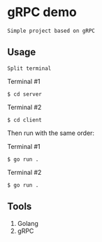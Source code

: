 # gRPC demo
    Simple project based on gRPC

## Usage
    Split terminal
Terminal #1
```
$ cd server
```

Terminal #2
```
$ cd client
```

Then run with the same order:

Terminal #1
```
$ go run .
```

Terminal #2
```
$ go run .
```

## Tools
1. Golang
1. gRPC